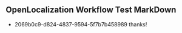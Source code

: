 ## OpenLocalization Workflow Test MarkDown
* 2069b0c9-d824-4837-9594-5f7b7b458989 thanks!

<!--HONumber=Jul16_HO3-->


